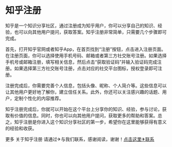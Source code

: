 # 知乎注册

知乎是一个知识分享社区，通过注册成为知乎用户，你可以分享自己的知识、经验，也可以向其他用户提问，获取答案。知乎注册非常简单，只需要几个步骤即可完成。

首先，打开知乎官网或者知乎App，在首页找到“注册”按钮，点击进入注册页面。在注册页面，你可以选择使用手机号码、邮箱或者第三方社交账号注册。如果选择手机号或邮箱注册，填写相关信息，然后点击“获取验证码”并输入验证码完成注册。如果选择第三方社交账号注册，点击对应的社交平台图标，授权登录即可注册。

注册完成后，你需要完善个人信息，包括头像、昵称、个人简介等。这些信息可以让其他用户更好地了解你，建立信任关系。此外，你还可以关注感兴趣的话题、用户，定制个性化的内容推荐。

知乎注册完成后，你就可以开始在这个平台上分享你的知识、经验，参与讨论，获取有价值的信息。同时，你也可以向其他用户提问，获取更多的帮助和答案。总之，知乎注册是你进入这个知识分享社区的第一步，希望你在这里能够获得有意义的经验和收获。

更多 关于知乎注册 请通过✈与我们联系，感谢阅读，谢谢！[点击这里✈联系](https://google6.com)